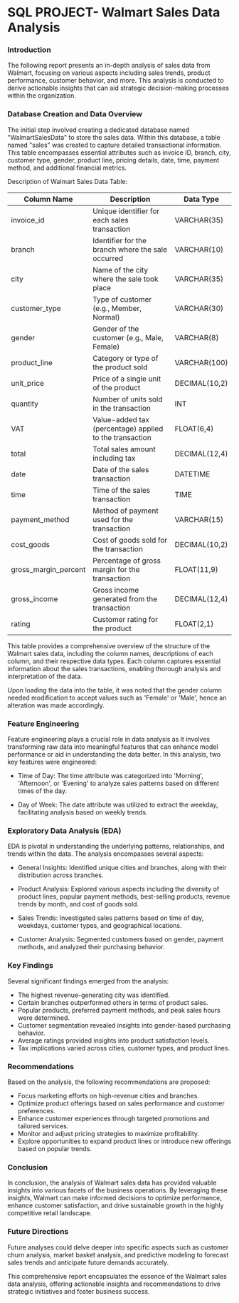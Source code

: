 # SQL PROJECT- Walmart Sales Data Analysis

### Introduction

The following report presents an in-depth analysis of sales data from Walmart, focusing on various aspects including sales trends, product performance, customer behavior, and more. This analysis is conducted to derive actionable insights that can aid strategic decision-making processes within the organization.

### Database Creation and Data Overview

The initial step involved creating a dedicated database named "WalmartSalesData" to store the sales data. Within this database, a table named "sales" was created to capture detailed transactional information. This table encompasses essential attributes such as invoice ID, branch, city, customer type, gender, product line, pricing details, date, time, payment method, and additional financial metrics.

Description of Walmart Sales Data Table:

| Column Name       | Description                                              | Data Type    |
|-------------------|----------------------------------------------------------|--------------|
| invoice_id        | Unique identifier for each sales transaction             | VARCHAR(35)  |
| branch            | Identifier for the branch where the sale occurred        | VARCHAR(10)  |
| city              | Name of the city where the sale took place               | VARCHAR(35)  |
| customer_type     | Type of customer (e.g., Member, Normal)                  | VARCHAR(30)  |
| gender            | Gender of the customer (e.g., Male, Female)              | VARCHAR(8)   |
| product_line      | Category or type of the product sold                     | VARCHAR(100) |
| unit_price        | Price of a single unit of the product                    | DECIMAL(10,2)|
| quantity          | Number of units sold in the transaction                  | INT          |
| VAT               | Value-added tax (percentage) applied to the transaction  | FLOAT(6,4)   |
| total             | Total sales amount including tax                         | DECIMAL(12,4)|
| date              | Date of the sales transaction                            | DATETIME     |
| time              | Time of the sales transaction                            | TIME         |
| payment_method    | Method of payment used for the transaction               | VARCHAR(15)  |
| cost_goods        | Cost of goods sold for the transaction                   | DECIMAL(10,2)|
| gross_margin_percent | Percentage of gross margin for the transaction         | FLOAT(11,9)  |
| gross_income      | Gross income generated from the transaction              | DECIMAL(12,4)|
| rating            | Customer rating for the product                          | FLOAT(2,1)   |

This table provides a comprehensive overview of the structure of the Walmart sales data, including the column names, descriptions of each column, and their respective data types. Each column captures essential information about the sales transactions, enabling thorough analysis and interpretation of the data.

Upon loading the data into the table, it was noted that the gender column needed modification to accept values such as 'Female' or 'Male', hence an alteration was made accordingly.

### Feature Engineering

Feature engineering plays a crucial role in data analysis as it involves transforming raw data into meaningful features that can enhance model performance or aid in understanding the data better. In this analysis, two key features were engineered:

- Time of Day: The time attribute was categorized into 'Morning', 'Afternoon', or 'Evening' to analyze sales patterns based on different times of the day.
  
- Day of Week: The date attribute was utilized to extract the weekday, facilitating analysis based on weekly trends.

### Exploratory Data Analysis (EDA)

EDA is pivotal in understanding the underlying patterns, relationships, and trends within the data. The analysis encompasses several aspects:

- General Insights: Identified unique cities and branches, along with their distribution across branches.
  
- Product Analysis: Explored various aspects including the diversity of product lines, popular payment methods, best-selling products, revenue trends by month, and cost of goods sold.
  
- Sales Trends: Investigated sales patterns based on time of day, weekdays, customer types, and geographical locations.

- Customer Analysis: Segmented customers based on gender, payment methods, and analyzed their purchasing behavior.

### Key Findings

Several significant findings emerged from the analysis:

- The highest revenue-generating city was identified.
- Certain branches outperformed others in terms of product sales.
- Popular products, preferred payment methods, and peak sales hours were determined.
- Customer segmentation revealed insights into gender-based purchasing behavior.
- Average ratings provided insights into product satisfaction levels.
- Tax implications varied across cities, customer types, and product lines.

### Recommendations

Based on the analysis, the following recommendations are proposed:

- Focus marketing efforts on high-revenue cities and branches.
- Optimize product offerings based on sales performance and customer preferences.
- Enhance customer experiences through targeted promotions and tailored services.
- Monitor and adjust pricing strategies to maximize profitability.
- Explore opportunities to expand product lines or introduce new offerings based on popular trends.

### Conclusion

In conclusion, the analysis of Walmart sales data has provided valuable insights into various facets of the business operations. By leveraging these insights, Walmart can make informed decisions to optimize performance, enhance customer satisfaction, and drive sustainable growth in the highly competitive retail landscape.

### Future Directions

Future analyses could delve deeper into specific aspects such as customer churn analysis, market basket analysis, and predictive modeling to forecast sales trends and anticipate future demands accurately.

This comprehensive report encapsulates the essence of the Walmart sales data analysis, offering actionable insights and recommendations to drive strategic initiatives and foster business success.
